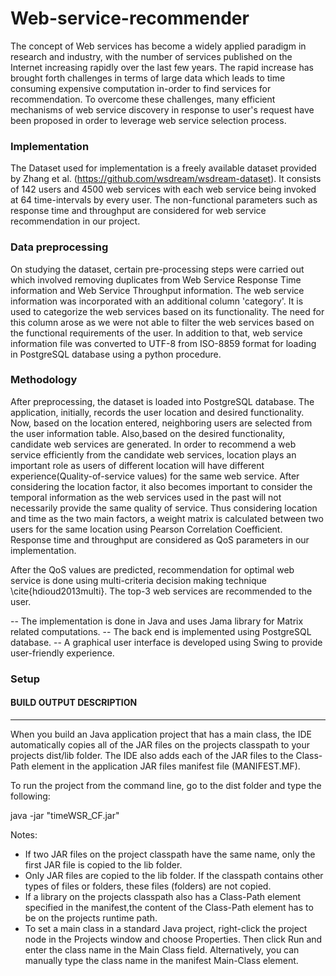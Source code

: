 # Web-service-recommender
The concept of Web services has become a widely applied paradigm in research and industry,
with the number of services published on the Internet increasing rapidly over the last few 
years. The rapid increase has brought forth challenges in terms of large data which leads to 
time consuming expensive computation in-order to find services for recommendation. 
To overcome these challenges, many efficient mechanisms of web service discovery in response 
to user's request have been proposed in order to leverage web service selection process. 

### Implementation
The Dataset used for implementation is a freely available dataset provided by Zhang et al. (https://github.com/wsdream/wsdream-dataset). 
It consists of 142 users and 4500 web services with each web service being invoked at 64 time-intervals by every user. 
The non-functional parameters such as response time and throughput are considered for web service recommendation 
in our project. 

### Data preprocessing
On studying the dataset, certain pre-processing steps were carried out which involved removing duplicates 
from Web Service Response Time information and Web Service Throughput information. The web service information 
was incorporated with an additional column 'category'. It is used to categorize the web services based on its functionality. 
The need for this column arose as we were not able to filter the web services based on the functional requirements of the user. 
In addition to that, web service information file was converted to UTF-8 from ISO-8859 format 
for loading in PostgreSQL database using a python procedure. 

### Methodology
After preprocessing, the dataset is loaded into PostgreSQL database. 
The application, initially, records the user location and desired functionality. 
Now, based on the location entered, neighboring users are selected from the user information table. 
Also,based on the  desired functionality, candidate web services are generated. 
In order to recommend a web service efficiently from the candidate web services, 
location plays an important role as users of different location will have different 
experience(Quality-of-service values) for the same web service. After considering the location 
factor, it also becomes important to consider the temporal information as the web services used 
in the past will not necessarily provide the same quality of service. Thus considering location
and time as the two main factors, a weight matrix is calculated between two users for the same 
location using Pearson Correlation Coefficient. Response time and throughput are considered as 
QoS parameters in our implementation.


After the QoS values are predicted, recommendation for optimal web service is done using multi-criteria decision making technique \cite{hdioud2013multi}. The top-3 web services are recommended to the user.

-- The implementation is done in Java and uses Jama library for Matrix related computations. 
-- The back end is implemented using PostgreSQL database. 
-- A graphical user interface is developed using Swing to provide user-friendly experience. 

### Setup

#### BUILD OUTPUT DESCRIPTION
------------------------

When you build an Java application project that has a main class, the IDE
automatically copies all of the JAR
files on the projects classpath to your projects dist/lib folder. The IDE
also adds each of the JAR files to the Class-Path element in the application
JAR files manifest file (MANIFEST.MF).

To run the project from the command line, go to the dist folder and
type the following:

java -jar "timeWSR_CF.jar" 

Notes:

* If two JAR files on the project classpath have the same name, only the first
JAR file is copied to the lib folder.
* Only JAR files are copied to the lib folder.
If the classpath contains other types of files or folders, these files (folders)
are not copied.
* If a library on the projects classpath also has a Class-Path element
specified in the manifest,the content of the Class-Path element has to be on
the projects runtime path.
* To set a main class in a standard Java project, right-click the project node
in the Projects window and choose Properties. Then click Run and enter the
class name in the Main Class field. Alternatively, you can manually type the
class name in the manifest Main-Class element.

